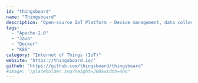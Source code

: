 ```yaml
---
id: "thingsboard"
name: "Thingsboard"
description: "Open-source IoT Platform - Device management, data collection, processing and visualization."
tags:
  - "Apache-2.0"
  - "Java"
  - "Docker"
  - "K8S"
category: "Internet of Things (IoT)"
website: "https://thingsboard.io/"
github: "https://github.com/thingsboard/thingsboard"
#image: "/placeholder.svg?height=300&width=400"
---
```


